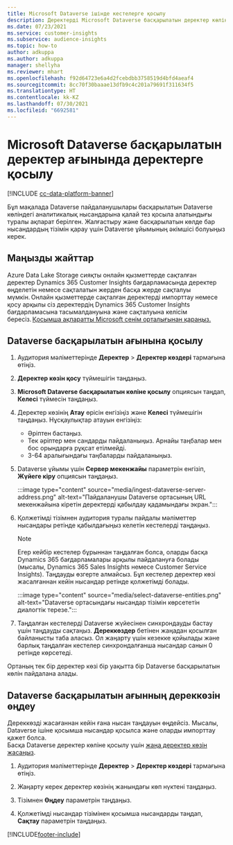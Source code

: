 ```yaml
---
title: Microsoft Dataverse ішінде кестелерге қосылу
description: Деректерді Microsoft Dataverse басқарылатын деректер көлінен импорттау.
ms.date: 07/23/2021
ms.service: customer-insights
ms.subservice: audience-insights
ms.topic: how-to
author: adkuppa
ms.author: adkuppa
manager: shellyha
ms.reviewer: mhart
ms.openlocfilehash: f92d64723e6a4d2fcebdbb3758519d4bfd4aeaf4
ms.sourcegitcommit: 8cc70f30baaae13dfb9c4c201a79691f311634f5
ms.translationtype: HT
ms.contentlocale: kk-KZ
ms.lasthandoff: 07/30/2021
ms.locfileid: "6692581"
---
```

# <a name="connect-to-data-in-a-microsoft-dataverse-managed-data-lake"></a>Microsoft Dataverse басқарылатын деректер ағынында деректерге қосылу

[!INCLUDE [cc-data-platform-banner](../includes/cc-data-platform-banner.md)]

Бұл мақалада Dataverse пайдаланушылары басқарылатын Dataverse көліндегі аналитикалық нысандарына қалай тез қосыла алатындығы туралы ақпарат берілген. Жалғастыру және басқарылатын көлде бар нысандардың тізімін қарау үшін Dataverse ұйымының әкімшісі болуыңыз керек.

## <a name="important-considerations"></a>Маңызды жайттар

Azure Data Lake Storage сияқты онлайн қызметтерде сақталған деректер Dynamics 365 Customer Insights бағдарламасында деректер өңделетін немесе сақталатын жерден басқа жерде сақталуы мүмкін. Онлайн қызметтерде сақталған деректерді импорттау немесе қосу арқылы сіз деректердің Dynamics 365 Customer Insights бағдарламасына тасымалдануына және сақталуына келісім бересіз. [Қосымша ақпаратты Microsoft сенім орталығынан қараңыз.](https://www.microsoft.com/trust-center)

## <a name="connect-to-a-dataverse-managed-lake"></a>Dataverse басқарылатын ағынына қосылу

1. Аудитория мәліметтерінде **Деректер** > **Деректер көздері** тармағына өтіңіз.

2. **Деректер көзін қосу** түймешігін таңдаңыз.

3. **Microsoft Dataverse басқарылатын көліне қосылу** опциясын таңдап, **Келесі** түймесін таңдаңыз.

4. Деректер көзінің **Атау** өрісін енгізіңіз және **Келесі** түймешігін таңдаңыз. Нұсқаулықтар атауын енгізіңіз: 
   - Әріптен бастаңыз.
   - Тек әріптер мен сандарды пайдаланыңыз. Арнайы таңбалар мен бос орындарға рұқсат етілмейді.
   - 3-64 аралығындағы таңбаларды пайдаланыңыз.

5. Dataverse ұйымы үшін **Сервер мекенжайы** параметрін енгізіп, **Жүйеге кіру** опциясын таңдаңыз.

   :::image type="content" source="media/ingest-dataverse-server-address.png" alt-text="Пайдаланушы Dataverse ортасының URL мекенжайына кіретін деректерді қабылдау қадамындағы экран.":::

6. Қолжетімді тізімнен аудитория туралы пайдалы мәліметтер нысандары ретінде қабылдағыңыз келетін кестелерді таңдаңыз.    

   > [!NOTE]
   > Егер кейбір кестелер бұрыннан таңдалған болса, оларды басқа Dynamics 365 бағдарламалары арқылы пайдалануға болады (мысалы, Dynamics 365 Sales Insights немесе Customer Service Insights). Таңдауды өзгерте алмайсыз. Бұл кестелер деректер көзі жасалғаннан кейін нысандар ретінде қолжетімді болады.

   :::image type="content" source="media/select-dataverse-entities.png" alt-text="Dataverse ортасындағы нысандар тізімін көрсететін диалогтік терезе.":::

7. Таңдалған кестелерді Dataverse жүйесінен синхрондауды бастау үшін таңдауды сақтаңыз. **Дереккөздер** бетінен жаңадан қосылған байланысты таба аласыз. Ол жаңарту үшін кезекке қойылады және барлық таңдалған кестелер синхрондалғанша нысандар санын 0 ретінде көрсетеді.

Ортаның тек бір деректер көзі бір уақытта бір Dataverse басқарылатын көлін пайдалана алады.

## <a name="edit-a-dataverse-managed-lake-data-source"></a>Dataverse басқарылатын ағынның дереккөзін өңдеу

Дереккөзді жасағаннан кейін ғана нысан таңдауын өңдейсіз. Мысалы, Dataverse ішіне қосымша нысандар қосылса және оларды импорттау қажет болса.    
Басқа Dataverse деректер көліне қосылу үшін [жаңа деректер көзін жасаңыз](#connect-to-a-dataverse-managed-lake).

1. Аудитория мәліметтерінде **Деректер** > **Деректер көздері** тармағына өтіңіз.

2. Жаңарту керек деректер көзінің жанындағы көп нүктені таңдаңыз.

3. Тізімнен **Өңдеу** параметрін таңдаңыз.

4. Қолжетімді нысандар тізімінен қосымша нысандарды таңдап, **Сақтау** параметрін таңдаңыз.

[!INCLUDE[footer-include](../includes/footer-banner.md)]